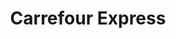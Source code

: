 ---
title: "Carrefour Express"
url: /oviedo/carrefour-express-avenida-fundacion-principe-de-asturias/
shop: comodidad
---